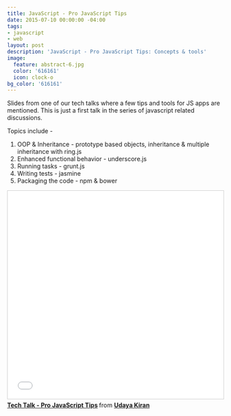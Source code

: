 ```yaml
---
title: JavaScript - Pro JavaScript Tips
date: 2015-07-10 00:00:00 -04:00
tags:
- javascript
- web
layout: post
description: 'JavaScript - Pro JavaScript Tips: Concepts & tools'
image:
  feature: abstract-6.jpg
  color: '616161'
  icon: clock-o
bg_color: '616161'
---
```


Slides from one of our tech talks where a few tips and tools for JS apps are mentioned. This is just a first talk in the series of javascript related discussions.

Topics include -

1. OOP & Inheritance - prototype based objects, inheritance & multiple inheritance with ring.js
2. Enhanced functional behavior - underscore.js
3. Running tasks - grunt.js
4. Writing tests - jasmine
5. Packaging the code - npm & bower

<iframe src="//www.slideshare.net/slideshow/embed_code/key/n63NASypSjo6p5" width="595" height="485" frameborder="0" marginwidth="0" marginheight="0" scrolling="no" style="border:1px solid #CCC; border-width:1px; margin-bottom:5px; max-width: 100%;" allowfullscreen> </iframe> <div style="margin-bottom:5px"> <strong> <a href="//www.slideshare.net/secret/n63NASypSjo6p5" title="Tech Talk - Pro JavaScript Tips" target="_blank">Tech Talk - Pro JavaScript Tips</a> </strong> from <strong><a target="_blank" href="//www.slideshare.net/udayslideshare">Udaya Kiran</a></strong> </div>
